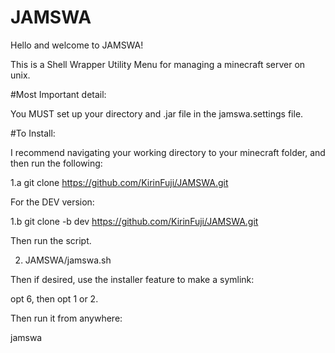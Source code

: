 # JAMSWA

Hello and welcome to JAMSWA!

This is a Shell Wrapper Utility Menu for managing a minecraft server on unix.


#Most Important detail:

You MUST set up your directory and .jar file in the jamswa.settings file.


#To Install:

I recommend navigating your working directory to your minecraft folder, and then run the following:

1.a git clone https://github.com/KirinFuji/JAMSWA.git

For the DEV version:

1.b git clone -b dev https://github.com/KirinFuji/JAMSWA.git

Then run the script.

2. JAMSWA/jamswa.sh

Then if desired, use the installer feature to make a symlink:

opt 6, then opt 1 or 2.

Then run it from anywhere:

jamswa
